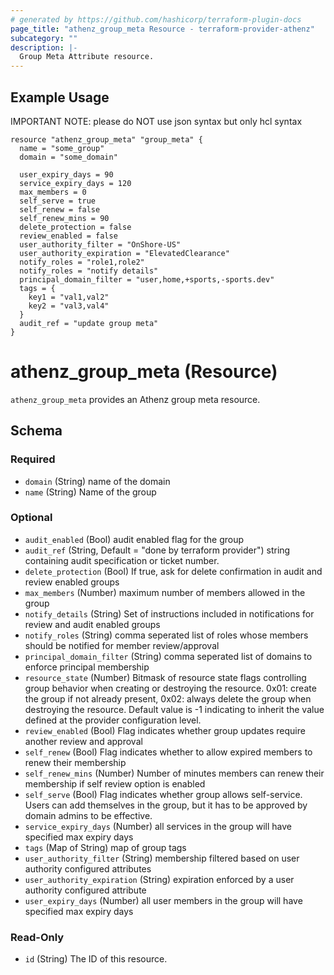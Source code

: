 ```yaml
---
# generated by https://github.com/hashicorp/terraform-plugin-docs
page_title: "athenz_group_meta Resource - terraform-provider-athenz"
subcategory: ""
description: |-
  Group Meta Attribute resource.
---
```


## Example Usage

IMPORTANT NOTE: please do NOT use json syntax but only hcl syntax

```hcl
resource "athenz_group_meta" "group_meta" {
  name = "some_group"
  domain = "some_domain"

  user_expiry_days = 90
  service_expiry_days = 120
  max_members = 0
  self_serve = true
  self_renew = false
  self_renew_mins = 90
  delete_protection = false
  review_enabled = false
  user_authority_filter = "OnShore-US"
  user_authority_expiration = "ElevatedClearance"
  notify_roles = "role1,role2"
  notify_roles = "notify details"
  principal_domain_filter = "user,home,+sports,-sports.dev"
  tags = {
    key1 = "val1,val2"
    key2 = "val3,val4"
  }
  audit_ref = "update group meta"
}
```

# athenz_group_meta (Resource)

`athenz_group_meta` provides an Athenz group meta resource.

<!-- schema generated by tfplugindocs -->
## Schema

### Required

- `domain` (String) name of the domain
- `name` (String) Name of the group

### Optional

- `audit_enabled` (Bool) audit enabled flag for the group
- `audit_ref` (String, Default = "done by terraform provider")  string containing audit specification or ticket number.
- `delete_protection` (Bool) If true, ask for delete confirmation in audit and review enabled groups
- `max_members` (Number) maximum number of members allowed in the group
- `notify_details` (String) Set of instructions included in notifications for review and audit enabled groups
- `notify_roles` (String) comma seperated list of roles whose members should be notified for member review/approval
- `principal_domain_filter` (String) comma seperated list of domains to enforce principal membership
- `resource_state` (Number) Bitmask of resource state flags controlling group behavior when creating or destroying the resource. 0x01: create the group if not already present, 0x02: always delete the group when destroying the resource. Default value is -1 indicating to inherit the value defined at the provider configuration level.
- `review_enabled` (Bool) Flag indicates whether group updates require another review and approval
- `self_renew` (Bool) Flag indicates whether to allow expired members to renew their membership
- `self_renew_mins` (Number) Number of minutes members can renew their membership if self review option is enabled
- `self_serve` (Bool) Flag indicates whether group allows self-service. Users can add themselves in the group, but it has to be approved by domain admins to be effective.
- `service_expiry_days` (Number) all services in the group will have specified max expiry days
- `tags` (Map of String) map of group tags
- `user_authority_filter` (String) membership filtered based on user authority configured attributes
- `user_authority_expiration` (String) expiration enforced by a user authority configured attribute
- `user_expiry_days` (Number) all user members in the group will have specified max expiry days

### Read-Only

- `id` (String) The ID of this resource.
